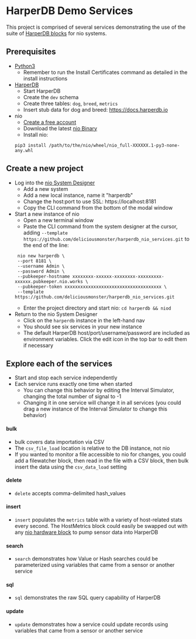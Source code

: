 # HarperDB Demo Services

This project is comprised of several services demonstrating the use of the suite of [HarperDB blocks](https://github.com/deliciousmonster/harperdb_nio_blocks) for nio systems.

## Prerequisites

- [Python3](https://www.python.org/downloads/)
  - Remember to run the Install Certificates command as detailed in the install instructions
- [HarperDB](https://harperdbhelp.zendesk.com/hc/en-us/articles/115008571247-Getting-Started)
  - Start HarperDB
  - Create the `dev` schema
  - Create three tables: `dog`, `breed`, `metrics`
  - Insert stub data for dog and breed: https://docs.harperdb.io
- nio
  - [Create a free account](https://account.n.io/signup/community)
  - Download the latest [nio Binary](https://account.n.io/binaries/download)
  - Install nio:
  ```
  pip3 install /path/to/the/nio/wheel/nio_full-XXXXXX.1-py3-none-any.whl
  ```

## Create a new project

- Log into the [nio System Designer](https://app.n.io)
  - Add a new system
  - Add a new local instance, name it "harperdb"
  - Change the host:port to use SSL: https://localhost:8181
  - Copy the CLI command from the bottom of the modal window
- Start a new instance of nio
  - Open a new terminal window
  - Paste the CLI command from the system designer at the cursor, adding `--template https://github.com/deliciousmonster/harperdb_nio_services.git` to the end of the line:
   ```
    nio new harperdb \
    --port 8181 \
    --username Admin \
    --password Admin \
    --pubkeeper-hostname xxxxxxxx-xxxxxx-xxxxxxxx-xxxxxxxxx-xxxxxx.pubkeeper.nio.works \
    --pubkeeper-token xxxxxxxxxxxxxxxxxxxxxxxxxxxxxxxxxxxxx \
    --template https://github.com/deliciousmonster/harperdb_nio_services.git
    ````
  - Enter the project directory and start nio: `cd harperdb && niod`
- Return to the nio System Designer
  - Click on the `harperdb` instance in the left-hand nav
  - You should see six services in your new instance
  - The default HarperDB host/port/username/password are included as environment variables. Click the edit icon in the top bar to edit them if necessary

## Explore each of the services
- Start and stop each service independently
- Each service runs exactly one time when started
  - You can change this behavior by editing the Interval Simulator, changing the total number of signal to -1
  - Changing it in one service will change it in all services (you could drag a new instance of the Interval Simulator to change this behavior)

#### bulk
 - bulk covers data importation via CSV
 - The `csv_file_load` location is relative to the DB instance, not nio
 - If you wanted to monitor a file accessible to nio for changes, you could add a filewatcher block, then read in the file with a CSV block, then bulk insert the data using the `csv_data_load` setting

#### delete
  - `delete` accepts comma-delimited hash_values

#### insert
  - `insert` populates the `metrics` table with a variety of host-related stats every second. The HostMetrics block could easily be swapped out with any [nio hardware block](http://blocks.n.io/?category=Hardware) to pump sensor data into HarperDB

#### search
  - `search` demonstrates how Value or Hash searches could be parameterized using variables that came from a sensor or another service

#### sql
  - `sql` demonstrates the raw SQL query capability of HarperDB

#### update
  - `update` demonstrates how a service could update records using variables that came from a sensor or another service
